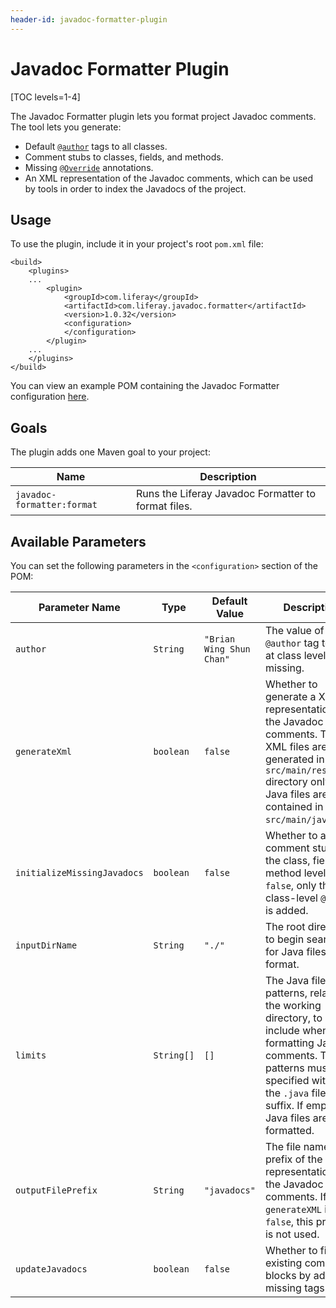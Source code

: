 ```yaml
---
header-id: javadoc-formatter-plugin
---
```


# Javadoc Formatter Plugin

[TOC levels=1-4]

The Javadoc Formatter plugin lets you format project Javadoc comments. The tool
lets you generate:

- Default [`@author`](http://www.oracle.com/technetwork/java/javase/documentation/index-137868.html#@author)
  tags to all classes.
- Comment stubs to classes, fields, and methods.
- Missing [`@Override`](https://docs.oracle.com/javase/8/docs/api/java/lang/Override.html)
  annotations.
- An XML representation of the Javadoc comments, which can be used by tools in
  order to index the Javadocs of the project.

## Usage

To use the plugin, include it in your project's root `pom.xml` file:

    <build>
        <plugins>
        ...
            <plugin>
                <groupId>com.liferay</groupId>
                <artifactId>com.liferay.javadoc.formatter</artifactId>
                <version>1.0.32</version>
                <configuration>
                </configuration>
            </plugin>
        ...
        </plugins>
    </build>

You can view an example POM containing the Javadoc Formatter configuration
[here](https://github.com/liferay/liferay-portal/blob/master/modules/util/javadoc-formatter/samples/pom.xml).

## Goals

The plugin adds one Maven goal to your project:

Name | Description
---- | -----------
`javadoc-formatter:format` | Runs the Liferay Javadoc Formatter to format files.

## Available Parameters

You can set the following parameters in the `<configuration>` section of the
POM:

Parameter Name | Type | Default Value | Description
------------- | ---- | ------------- | -----------
`author` | `String` | `"Brian Wing Shun Chan"` | The value of the `@author` tag to add at class level if missing.
`generateXml` | `boolean` | `false` | Whether to generate a XML representation of the Javadoc comments. The XML files are generated in the `src/main/resources` directory only if the Java files are contained in `src/main/java`.
`initializeMissingJavadocs` | `boolean` | `false` | Whether to add comment stubs at the class, field, and method levels. If `false`, only the class-level `@author` is added.
`inputDirName` | `String` | `"./"` | The root directory to begin searching for Java files to format.
`limits` | `String[]` | `[]` | The Java file name patterns, relative to the working directory, to include when formatting Javadoc comments. The patterns must be specified without the `.java` file type suffix. If empty, all Java files are formatted.
`outputFilePrefix` | `String` | `"javadocs"` | The file name prefix of the XML representation of the Javadoc comments. If `generateXML` is `false`, this property is not used.
`updateJavadocs` | `boolean` | `false` | Whether to fix existing comment blocks by adding missing tags.
